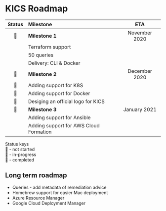 # KICS Roadmap

| Status | Milestone | ETA |
| :---: | :--- | :---: |
| :evergreen_tree: | **Milestone 1** | November 2020 |
|  | Terraform support |  |
|  | 50 queries |  |
|  | Delivery: CLI & Docker |  |
| :herb: | **Milestone 2** | December 2020 |
| :herb: | Adding support for K8S |  |
| :herb: | Adding support for Docker |  |
| :herb: | Desiging an official logo for KICS |  |
| :seedling:| **Milestone 3** | January 2021 |
|  | Adding support for Ansible |  |
| | Adding support for AWS Cloud Formation |  |

Status keys <br>
:seedling: - not started <br>
:herb: - in-progress <br>
:evergreen_tree: - completed <br>

## Long term roadmap
* Queries - add metadata of remediation advice 
* Homebrew support for easier Mac deployment
* Azure Resource Manager
* Google Cloud Deployment Manager
